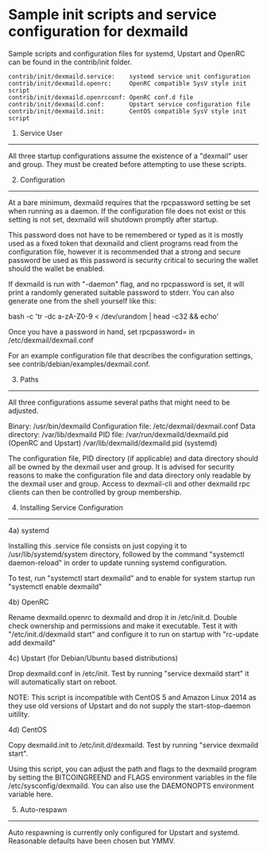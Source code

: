 Sample init scripts and service configuration for dexmaild
==========================================================

Sample scripts and configuration files for systemd, Upstart and OpenRC
can be found in the contrib/init folder.

    contrib/init/dexmaild.service:    systemd service unit configuration
    contrib/init/dexmaild.openrc:     OpenRC compatible SysV style init script
    contrib/init/dexmaild.openrcconf: OpenRC conf.d file
    contrib/init/dexmaild.conf:       Upstart service configuration file
    contrib/init/dexmaild.init:       CentOS compatible SysV style init script

1. Service User
---------------------------------

All three startup configurations assume the existence of a "dexmail" user
and group.  They must be created before attempting to use these scripts.

2. Configuration
---------------------------------

At a bare minimum, dexmaild requires that the rpcpassword setting be set
when running as a daemon.  If the configuration file does not exist or this
setting is not set, dexmaild will shutdown promptly after startup.

This password does not have to be remembered or typed as it is mostly used
as a fixed token that dexmaild and client programs read from the configuration
file, however it is recommended that a strong and secure password be used
as this password is security critical to securing the wallet should the
wallet be enabled.

If dexmaild is run with "-daemon" flag, and no rpcpassword is set, it will
print a randomly generated suitable password to stderr.  You can also
generate one from the shell yourself like this:

bash -c 'tr -dc a-zA-Z0-9 < /dev/urandom | head -c32 && echo'

Once you have a password in hand, set rpcpassword= in /etc/dexmail/dexmail.conf

For an example configuration file that describes the configuration settings,
see contrib/debian/examples/dexmail.conf.

3. Paths
---------------------------------

All three configurations assume several paths that might need to be adjusted.

Binary:              /usr/bin/dexmaild
Configuration file:  /etc/dexmail/dexmail.conf
Data directory:      /var/lib/dexmaild
PID file:            /var/run/dexmaild/dexmaild.pid (OpenRC and Upstart)
                     /var/lib/dexmaild/dexmaild.pid (systemd)

The configuration file, PID directory (if applicable) and data directory
should all be owned by the dexmail user and group.  It is advised for security
reasons to make the configuration file and data directory only readable by the
dexmail user and group.  Access to dexmail-cli and other dexmaild rpc clients
can then be controlled by group membership.

4. Installing Service Configuration
-----------------------------------

4a) systemd

Installing this .service file consists on just copying it to
/usr/lib/systemd/system directory, followed by the command
"systemctl daemon-reload" in order to update running systemd configuration.

To test, run "systemctl start dexmaild" and to enable for system startup run
"systemctl enable dexmaild"

4b) OpenRC

Rename dexmaild.openrc to dexmaild and drop it in /etc/init.d.  Double
check ownership and permissions and make it executable.  Test it with
"/etc/init.d/dexmaild start" and configure it to run on startup with
"rc-update add dexmaild"

4c) Upstart (for Debian/Ubuntu based distributions)

Drop dexmaild.conf in /etc/init.  Test by running "service dexmaild start"
it will automatically start on reboot.

NOTE: This script is incompatible with CentOS 5 and Amazon Linux 2014 as they
use old versions of Upstart and do not supply the start-stop-daemon uitility.

4d) CentOS

Copy dexmaild.init to /etc/init.d/dexmaild. Test by running "service dexmaild start".

Using this script, you can adjust the path and flags to the dexmaild program by
setting the BITCOINGREEND and FLAGS environment variables in the file
/etc/sysconfig/dexmaild. You can also use the DAEMONOPTS environment variable here.

5. Auto-respawn
-----------------------------------

Auto respawning is currently only configured for Upstart and systemd.
Reasonable defaults have been chosen but YMMV.
